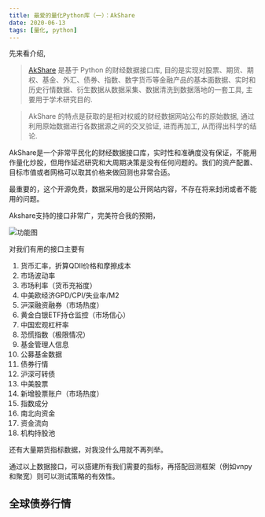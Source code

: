 ```yaml
---
title: 最爱的量化Python库（一）：AkShare
date: 2020-06-13
tags: [量化, python]
---
```


先来看介绍,

>[AkShare](https://www.akshare.xyz/zh_CN/latest/introduction.html) 是基于 Python 的财经数据接口库, 目的是实现对股票、期货、期权、基金、外汇、债券、指数、数字货币等金融产品的基本面数据、实时和历史行情数据、衍生数据从数据采集、数据清洗到数据落地的一套工具, 主要用于学术研究目的.

>AkShare 的特点是获取的是相对权威的财经数据网站公布的原始数据, 通过利用原始数据进行各数据源之间的交叉验证, 进而再加工, 从而得出科学的结论.

AkShare是一个非常平民化的财经数据接口库，实时性和准确度没有保证，不能用作量化炒股，但用作延迟研究和大周期决策是没有任何问题的。我们的资产配置、目标市值或者网格可以取其价格来做回测也非常合适。

最重要的，这个开源免费，数据采用的是公开网站内容，不存在将来封闭或者不能用的问题。

Akshare支持的接口非常广，完美符合我的预期，

![功能图](https://jfds-1252952517.cos.ap-chengdu.myqcloud.com/akshare/readme/mindmap/AkShare.svg)


对我们有用的接口主要有

1. 货币汇率，折算QDII价格和摩擦成本
2. 市场波动率
3. 市场利率（货币充裕度）
4. 中美欧经济GPD/CPI/失业率/M2
5. 沪深融资融券（市场热度）
6. 黄金白银ETF持仓监控（市场信心）
7. 中国宏观杠杆率
8. 恐慌指数（极限情况）
9. 基金管理人信息
10. 公募基金数据
11. 债券行情
12. 沪深可转债
13. 中美股票
14. 新增股票账户（市场热度）
15. 指数成分
16. 南北向资金
17. 资金流向
18. 机构持股池

还有大量期货指标数据，对我没什么用就不再列举。

通过以上数据接口，可以搭建所有我们需要的指标，再搭配回测框架（例如vnpy和聚宽）则可以测试策略的有效性。

## 全球债券行情
